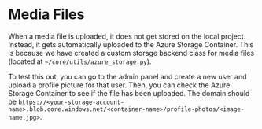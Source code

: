 # Media Files

When a media file is uploaded, it does not get stored on the local project. Instead, it gets automatically uploaded to the Azure Storage Container. This is because we have created a custom storage backend class for media files (located at `~/core/utils/azure_storage.py`).

To test this out, you can go to the admin panel and create a new user and upload a profile picture for that user. Then, you can check the Azure Storage Container to see if the file has been uploaded. The domain should be `https://<your-storage-account-name>.blob.core.windows.net/<container-name>/profile-photos/<image-name.jpg>`. 